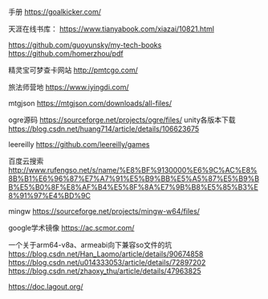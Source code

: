 手册
https://goalkicker.com/

天涯在线书库：
https://www.tianyabook.com/xiazai/10821.html

https://github.com/guoyunsky/my-tech-books
https://github.com/homerzhou/pdf

精灵宝可梦查卡网站
http://pmtcgo.com/

旅法师营地
https://www.iyingdi.com/

mtgjson
https://mtgjson.com/downloads/all-files/

ogre源码
https://sourceforge.net/projects/ogre/files/
unity各版本下载
https://blog.csdn.net/huang714/article/details/106623675

leereilly
https://github.com/leereilly/games

百度云搜索
http://www.rufengso.net/s/name/%E8%BF%9130000%E6%9C%AC%E8%8B%B1%E6%96%87%E7%A7%91%E5%B9%BB%E5%A5%87%E5%B9%BB%E5%B0%8F%E8%AF%B4%E5%8F%8A%E7%9B%B8%E5%85%B3%E8%91%97%E4%BD%9C

mingw
https://sourceforge.net/projects/mingw-w64/files/

google学术镜像
https://ac.scmor.com/

一个关于arm64-v8a、armeabi向下兼容so文件的坑
https://blog.csdn.net/Han_Laomo/article/details/90674858
https://blog.csdn.net/u014333053/article/details/72897202
https://blog.csdn.net/zhaoxy_thu/article/details/47963825

https://doc.lagout.org/

